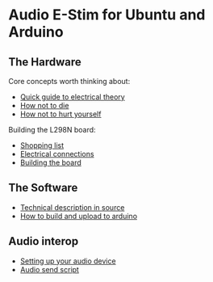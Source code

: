 Audio E-Stim for Ubuntu and Arduino
===================================

The Hardware
------------

Core concepts worth thinking about:

- [Quick guide to electrical theory](doc/electrical-theory.md)
- [How not to die](doc/how-not-to-die.md)
- [How not to hurt yourself](doc/how-not-to-hurt-yourself.md)

Building the L298N board:

- [Shopping list](doc/shopping-list.md)
- [Electrical connections](doc/schematic.md)
- [Building the board](doc/build.md)


The Software
------------

- [Technical description in source](src/main.cc)
- [How to build and upload to arduino](doc/platformio.md)


Audio interop
-------------

- [Setting up your audio device](doc/audio-setup.md)
- [Audio send script](./send-audio)
